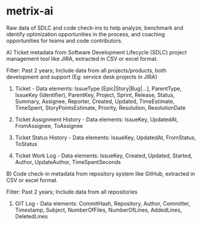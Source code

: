 # metrix-ai
Raw data of SDLC and code check-ins to help analyze, benchmark and identify optimization opportunities in the process, and coaching opportunities for teams and code contributors.

A) Ticket metadata from Software Development Lifecycle (SDLC) project management tool like JIRA, extracted in CSV or excel format.

Filter: Past 2 years; Include data from all projects/products, both development and support (Eg: service desk projects in JIRA)

1. Ticket - Data elements: IssueType [Epic|Story|Bug|...], ParentType, IssueKey (Identifier), ParentKey, Project, Sprint, Release, Status, Summary, Assignee, Reporter, Created, Updated, TimeEstimate, TimeSpent, StoryPointsEstimate, Priority, Resolution, ResolutionDate

2. Ticket Assignment History - Data elements: IssueKey, UpdatedAt, FromAssignee, ToAssignee

3. Ticket Status History - Data elements: IssueKey, UpdatedAt, FromStatus, ToStatus

4. Ticket Work Log - Data elements: IssueKey, Created, Updated, Started, Author, UpdateAuthor, TimeSpentSeconds

B) Code check-in metadata from repository system like GitHub, extracted in CSV or excel format.

Filter: Past 2 years; Include data from all repositories

1. GIT Log - Data elements: CommitHash, Repository, Author, Committer, Timestamp, Subject, NumberOfFiles, NumberOfLines, AddedLines, DeletedLines
